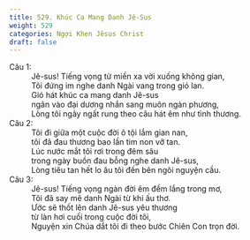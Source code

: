 ```yaml
---
title: 529. Khúc Ca Mang Danh Jê-Sus
weight: 529
categories: Ngợi Khen Jêsus Christ
draft: false
---
```

<dl><dt>Câu 1:</dt><dd data-verse="1">Jê-sus! Tiếng vọng từ miền xa vời xuống không gian, <br/>Tôi đứng im nghe danh Ngài vang trong gió lan. <br/>Gió hát khúc ca mang danh Jê-sus <br/>ngân vào đại dương nhắn sang muôn ngàn phương, <br/>Lòng tôi ngây ngất rung theo câu hát êm như tình thương. </dd><dt>Câu 2:</dt><dd data-verse="2">Tôi đi giữa một cuộc đời ô tội lắm gian nan, <br/>tôi đã đau thương bao lần tim non vỡ tan. <br/>Lúc nước mắt tôi rơi trong đêm sâu <br/>trong ngày buồn đau bỗng nghe danh Jê-sus, <br/>Lòng tiêu tan hết lo âu tôi đến bên ngôi nguyện cầu. </dd><dt>Câu 3:</dt><dd data-verse="3">Jê-sus! Tiếng vọng ngàn đời êm đềm lắng trong mơ, <br/>Tôi đã say mê danh Ngài từ khi ấu thơ. <br/>Ước sẽ thốt lên danh Jê-sus yêu thương <br/>từ làn hơi cuối trong cuộc đời tôi, <br/>Nguyện xin Chúa dắt tôi đi theo bước Chiên Con trọn đời. <br/></dd></dl>